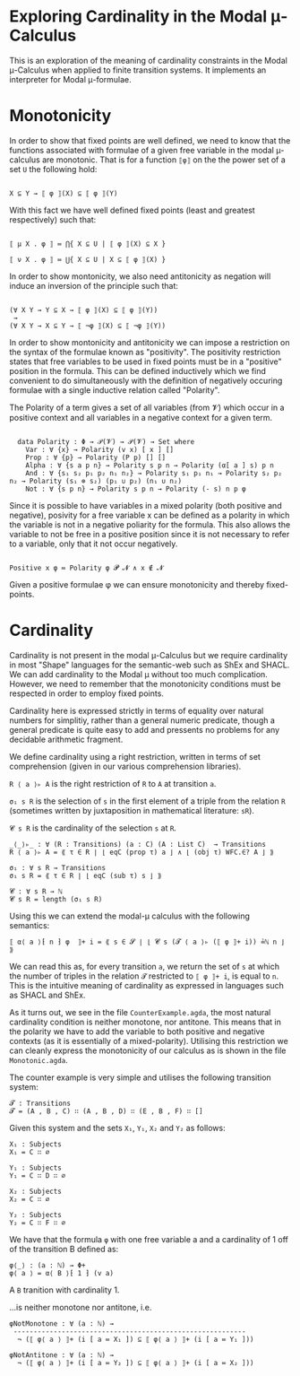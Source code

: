 Exploring Cardinality in the Modal μ-Calculus 
==============================================

This is an exploration of the meaning of cardinality constraints in
the Modal μ-Calculus when applied to finite transition systems. It
implements an interpreter for Modal μ-formulae.

Monotonicity 
============

In order to show that fixed points are well defined, we need to know
that the functions associated with formulae of a given free variable
in the modal μ-calculus are monotonic. That is for a function `⟦φ⟧` on
the the power set of a set `U` the following hold:

~~~

X ⊆ Y → ⟦ φ ⟧(X) ⊆ ⟦ φ ⟧(Y)

~~~

With this fact we have well defined fixed points (least and greatest
respectively) such that:

~~~

⟦ μ X . φ ⟧ ≔ ⋂{ X ⊆ U | ⟦ φ ⟧(X) ⊆ X }

⟦ ν X . φ ⟧ ≔ ⋃{ X ⊆ U | X ⊆ ⟦ φ ⟧(X) }

~~~ 

In order to show montonicity, we also need antitonicity as negation
will induce an inversion of the principle such that:

~~~

(∀ X Y → Y ⊆ X → ⟦ φ ⟧(X) ⊆ ⟦ φ ⟧(Y))
 → 
(∀ X Y → X ⊆ Y → ⟦ ¬φ ⟧(X) ⊆ ⟦ ¬φ ⟧(Y))

~~~

In order to show montonicity and antitonicity we can impose a
restriction on the syntax of the formulae known as "positivity". The
positivity restriction states that free variables to be used in fixed
points must be in a "positive" position in the formula. This can be
defined inductively which we find convenient to do simultaneously with
the definition of negatively occuring formulae with a single inductive
relation called "Polarity".

The Polarity of a term gives a set of all variables (from 𝓥) which
occur in a positive context and all variables in a negative context
for a given term.

~~~

  data Polarity : Φ → 𝒫(𝓥) → 𝒫(𝓥) → Set where
    Var : ∀ {x} → Polarity (v x) [ x ] []
    Prop : ∀ {p} → Polarity (P p) [] []
    Alpha : ∀ {s a p n} → Polarity s p n → Polarity (α[ a ] s) p n
    And : ∀ {s₁ s₂ p₁ p₂ n₁ n₂} → Polarity s₁ p₁ n₁ → Polarity s₂ p₂ n₂ → Polarity (s₁ ⊗ s₂) (p₁ ∪ p₂) (n₁ ∪ n₂)
    Not : ∀ {s p n} → Polarity s p n → Polarity (- s) n p φ

~~~ 

Since it is possible to have variables in a mixed polarity (both
positive and negative), posivity for a free variable x can be defined
as a polarity in which the variable is not in a negative poliarity for
the formula. This also allows the variable to not be free in a
positive position since it is not necessary to refer to a variable,
only that it not occur negatively.

~~~

Positive x φ ≔ Polarity φ 𝓟 𝓝 ∧ x ∉ 𝓝

~~~

Given a positive formulae φ we can ensure monotonicity and thereby
fixed-points.

Cardinality 
===========

Cardinality is not present in the modal μ-Calculus but we require
cardinality in most "Shape" languages for the semantic-web such as
ShEx and SHACL. We can add cardinality to the Modal μ without too much
complication. However, we need to remember that the monotonicity
conditions must be respected in order to employ fixed points. 

Cardinality here is expressed strictly in terms of equality over
natural numbers for simplitiy, rather than a general numeric
predicate, though a general predicate is quite easy to add and
pressents no problems for any decidable arithmetic fragment.

We define cardinality using a right restriction, written in terms of
set comprehension (given in our various comprehension libraries). 

`R ⟨ a ⟩▹ A` is the right restriction of `R` to `A` at transition `a`. 

`σ₁ s R` is the selection of `s` in the first element of a triple from
the relation `R` (sometimes written by juxtaposition in mathematical
literature: `sR`).

`𝓒 s R` is the cardinality of the selection `s` at `R`.

~~~
_⟨_⟩▹_ : ∀ (R : Transitions) (a : C) (A : List C)  → Transitions
R ⟨ a ⟩▹ A = ⟪ τ ∈ R ∣ ⌊ eqC (prop τ) a ⌋ ∧ ⌊ (obj τ) WFC.∈? A ⌋ ⟫

σ₁ : ∀ s R → Transitions
σ₁ s R = ⟪ τ ∈ R ∣ ⌊ eqC (sub τ) s ⌋ ⟫

𝓒 : ∀ s R → ℕ
𝓒 s R = length (σ₁ s R)
~~~

Using this we can extend the modal-μ calculus with the following semantics: 

~~~
⟦ α⟨ a ⟩⁅ n ⁆ φ  ⟧+ i = ⟪ s ∈ 𝓢 ∣ ⌊ 𝓒 s (𝓣 ⟨ a ⟩▹ (⟦ φ ⟧+ i)) ≟ℕ n ⌋ ⟫
~~~

We can read this as, for every transition `a`, we return the set of
`s` at which the number of triples in the relation `𝓣` restricted to
`⟦ φ ⟧+ i`, is equal to `n`. This is the intuitive meaning of
cardinality as expressed in languages such as SHACL and ShEx.

As it turns out, we see in the file `CounterExample.agda`, the most
natural cardinality condition is neither monotone, nor antitone. This
means that in the polarity we have to add the variable to both
positive and negative contexts (as it is essentially of a
mixed-polarity). Utilising this restriction we can cleanly express the
monotonicity of our calculus as is shown in the file `Monotonic.agda`.

The counter example is very simple and utilises the following
transition system:

~~~
𝓣 : Transitions
𝓣 = (A , B , C) ∷ (A , B , D) ∷ (E , B , F) ∷ []
~~~

Given this system and the sets `X₁`, `Y₁`, `X₂` and `Y₂` as follows: 

~~~
X₁ : Subjects
X₁ = C ∷ ∅

Y₁ : Subjects
Y₁ = C ∷ D ∷ ∅

X₂ : Subjects
X₂ = C ∷ ∅

Y₂ : Subjects
Y₂ = C ∷ F ∷ ∅
~~~

We have that the formula `φ` with one free variable a and a
cardinality of 1 off of the transition B defined as:

~~~
φ⟨_⟩ : (a : ℕ) → Φ+
φ⟨ a ⟩ = α⟨ B ⟩⁅ 1 ⁆ (v a)
~~~

A `B` tranition with cardinality 1.

...is neither monotone nor antitone, i.e.

~~~
φNotMonotone : ∀ (a : ℕ) → 
 ----------------------------------------------------------
  ¬ (⟦ φ⟨ a ⟩ ⟧+ (i [ a ≔ X₁ ]) ⊆ ⟦ φ⟨ a ⟩ ⟧+ (i [ a ≔ Y₁ ]))

φNotAntitone : ∀ (a : ℕ) →
  ¬ (⟦ φ⟨ a ⟩ ⟧+ (i [ a ≔ Y₂ ]) ⊆ ⟦ φ⟨ a ⟩ ⟧+ (i [ a ≔ X₂ ]))
~~~



